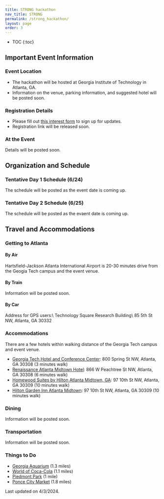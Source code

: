 ```yaml
---
title: STRONG hackathon
nav_title: STRONG
permalink: /strong_hackathon/
layout: page
order: 3
---
```


* TOC
{:toc}

## Important Event Information

### Event Location

- The hackathon will be hosted at Georgia Institute of Technology in Atlanta, GA.
- Information on the venue, parking information, and suggested hotel will be posted soon.
<!-- - Add map -->

### Registration Details

 - Please fill out [this interest form](https://gatech.co1.qualtrics.com/jfe/form/SV_9RorHqvlSm3QoSi) to sign up for updates.
 - Registration link will be released soon.

### At the Event

Details will be posted soon.

<!-- - part of the CoG
- all submissions will be counted as the CoG competition submission
- will not be evaluated separated -->

## Organization and Schedule

### Tentative Day 1 Schedule (6/24)

The schedule will be posted as the event date is coming up.

<!-- |Start  |End    | Session Type      |Activity                      |Presenter      |
|-------|-------|-------------------|------------------------------|---------------|
|9:00   |9:30   |Opening/Intro      |Welcome & Overview            |Qiao Zhang     |
|9:30   |10:00  |Talk               |STRONG program Overview       |David Boothe   |
|10:00  |11:00  |Demo               |Dice Adventure Game Demo      |Erik Harpstead |
|11:00  |12:00  |Game Play          |Session of game play          |N/A            |
|12:00  |1:00   |Break              |Lunch (catering)              |N/A            |
|1:00   |1:30   |Tutorial           |Dice Adventure Unity setup    |Erik Harpstead |
|1:30   |2:00   |Tutorial           |Training environment setup    |Glen Smith     |
|2:00   |3:20   |Interactive Demos  |(open to sign up)             |               |
|3:20   |3:40   |Break              |Coffee break and networking   |N/A            |
|3:40   |5:00   |Flexible session   |Working on agent              |N/A            | -->


### Tentative Day 2 Schedule (6/25)

The schedule will be posted as the evaent date is coming up.

<!-- |Start  |End    | Session Type      |Activity                      |Presenter      |
|-------|-------|-------------------|------------------------------|---------------|
|9:00   |10:30  |Flexible session   |Working on agent              |N/A            |
|10:30  |12:00  |Interactive Demos  |Participants demo agents      |N/A            |
|12:00  |1:00   |Break              |Lunch (catering)              |N/A            |
|1:00   |3:00   |Competition        |Dice Adventure Tournament     |N/A            |
|3:30   |5:00   |Closing            |Reflection & Discussion       |Chris MacLellan| -->


## Travel and Accommodations

### Getting to Atlanta

#### By Air

Hartsfield-Jackson Atlanta International Airport is 20-30 minutes drive from the Geogia Tech campus and the event venue.

#### By Train

Information will be posted soon.

#### By Car

Address for GPS users:\\
Technology Square Research Building\\
85 5th St NW, Atlanta, GA 30332


### Accommodations

There are a few hotels within walking distance of the Georgia Tech campus and event venue.

- [Georgia Tech Hotel and Conference Center](https://www.gatechhotel.com/): 800 Spring St NW, Atlanta, GA 30308 (3 minutes walk)
- [Renaissance Atlanta Midtown Hotel](https://www.marriott.com/en-us/hotels/atlbd-renaissance-atlanta-midtown-hotel/overview/): 866 W Peachtree St NW, Atlanta, GA 30308 (6 minutes walk)
- [Homewood Suites by Hilton Atlanta Midtown, GA](https://www.hilton.com/en/hotels/atlmihw-homewood-suites-atlanta-midtown-ga/): 97 10th St NW, Atlanta, GA 30309 (10 minutes walk)
- [Hilton Garden Inn Atlanta Midtown](https://www.hilton.com/en/hotels/atlamgi-hilton-garden-inn-atlanta-midtown/): 97 10th St NW, Atlanta, GA 30309 (10 minutes walk)

### Dining

Information will be posted soon.

### Transportation

Information will be posted soon.

### Things to Do

- [Georgia Aquarium](https://www.georgiaaquarium.org/) (1.3 miles)
- [World of Coca-Cola](https://www.worldofcoca-cola.com/) (1.1 miles)
- [Piedmont Park](https://piedmontpark.org/) (1 mile)
- [Ponce City Market](https://poncecitymarket.com/) (1.8 miles)


Last updated on 4/3/2024.


